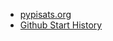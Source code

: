 * [pypisats.org](https://pypistats.org/packages/underthesea)
* [Github Start History](https://star-history.com/#undertheseanlp/underthesea)